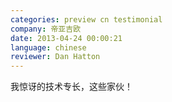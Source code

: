 ```yaml
---
categories: preview cn testimonial
company: 帝亚吉欧
date: 2013-04-24 00:00:21
language: chinese
reviewer: Dan Hatton
---
```


我惊讶的技术专长，这些家伙！